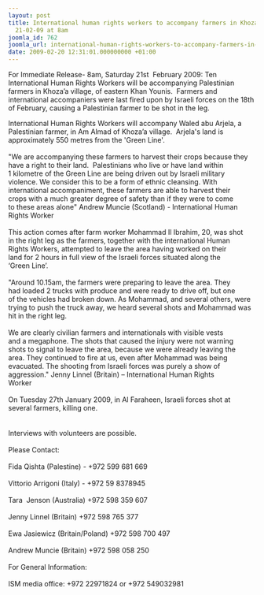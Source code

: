 ```yaml
---
layout: post
title: International human rights workers to accompany farmers in Khoza'a,  Gaza on
  21-02-09 at 8am
joomla_id: 762
joomla_url: international-human-rights-workers-to-accompany-farmers-in-khozaa-gaza-on-21-02-09-at-8am
date: 2009-02-20 12:31:01.000000000 +01:00
---
```

<p>For Immediate Release- 8am, Saturday 21st  February 2009: Ten International Human Rights Workers will be accompanying Palestinian farmers in Khoza’a village, of eastern Khan Younis.  Farmers and international accompaniers were last fired upon by Israeli forces on the 18th of February, causing a Palestinian farmer to be shot in the leg.</p>

International Human Rights Workers will accompany Waled abu Arjela, a<br />Palestinian farmer, in Am Almad of Khoza’a village.  Arjela's land is<br />approximately 550 metres from the 'Green Line'.<br /><br />"We are accompanying these farmers to harvest their crops because they<br />have a right to their land.  Palestinians who live or have land within<br />1 kilometre of the Green Line are being driven out by Israeli military<br />violence. We consider this to be a form of ethnic cleansing. With<br />international accompaniment, these farmers are able to harvest their<br />crops with a much greater degree of safety than if they were to come<br />to these areas alone" Andrew Muncie (Scotland) - International Human<br />Rights Worker<br /><br />This action comes after farm worker Mohammad Il Ibrahim, 20, was shot<br />in the right leg as the farmers, together with the international Human<br />Rights Workers, attempted to leave the area having worked on their<br />land for 2 hours in full view of the Israeli forces situated along the<br />‘Green Line’.<br /><br />"Around 10.15am, the farmers were preparing to leave the area. They<br />had loaded 2 trucks with produce and were ready to drive off, but one<br />of the vehicles had broken down. As Mohammad, and several others, were<br />trying to push the truck away, we heard several shots and Mohammad was<br />hit in the right leg.<br /><br />We are clearly civilian farmers and internationals with visible vests<br />and a megaphone. The shots that caused the injury were not warning<br />shots to signal to leave the area, because we were already leaving the<br />area. They continued to fire at us, even after Mohammad was being<br />evacuated. The shooting from Israeli forces was purely a show of<br />aggression." Jenny Linnel (Britain) – International Human Rights<br />Worker<br /><br />On Tuesday 27th January 2009, in Al Faraheen, Israeli forces shot at<br />several farmers, killing one.<br /><br /><br />Interviews with volunteers are possible.<br /><br />Please Contact:<br /><br />Fida Qishta (Palestine) - +972 599 681 669<br /><br />Vittorio Arrigoni (Italy) - +972 59 8378945<br /><br />Tara  Jenson (Australia) +972 598 359 607<br /><br />Jenny Linnel (Britain) +972 598 765 377<br /><br />Ewa Jasiewicz (Britain/Poland) +972 598 700 497<br /><br />Andrew Muncie (Britain) +972 598 058 250<br /><br />For General Information:<br /><br />ISM media office: +972 22971824 or +972 549032981

